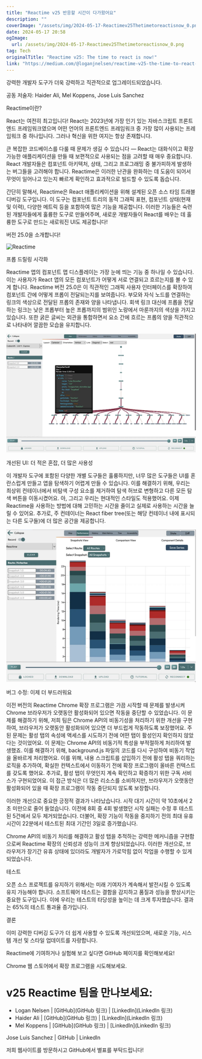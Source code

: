 ```yaml
---
title: "Reactime v25 반응할 시간이 다가왔어요"
description: ""
coverImage: "/assets/img/2024-05-17-Reactimev25Thetimetoreactisnow_0.png"
date: 2024-05-17 20:58
ogImage: 
  url: /assets/img/2024-05-17-Reactimev25Thetimetoreactisnow_0.png
tag: Tech
originalTitle: "Reactime v25: The time to react is now!"
link: "https://medium.com/@loganjnelsen/reactime-v25-the-time-to-react-is-now-ace90e45a9c7"
---
```



강력한 개발자 도구가 더욱 강력하고 직관적으로 업그레이드되었습니다.

공동 저술자: Haider Ali, Mel Koppens, Jose Luis Sanchez

Reactime이란?

React는 여전히 최고입니다! React는 2023년에 가장 인기 있는 자바스크립트 프론트엔드 프레임워크였으며 어떤 언어의 프론트엔드 프레임워크 중 가장 많이 사용되는 프레임워크 중 하나입니다. 그러나 혁신을 위한 여지는 항상 존재합니다.

<div class="content-ad"></div>

큰 복잡한 코드베이스를 다룰 때 문제가 생길 수 있습니다 — React는 대화식이고 확장 가능한 애플리케이션을 만들 때 보편적으로 사용되는 점을 고려할 때 매우 중요합니다. React 개발자들은 컴포넌트 아키텍처, 상태, 그리고 프로그래밍 중 불가피하게 발생하는 버그들을 고려해야 합니다. Reactime은 이러한 난관을 완화하는 데 도움이 되어서 무엇이 일어나고 있는지 빠르게 확인하고 효과적으로 빌드할 수 있도록 돕습니다.

간단히 말해서, Reactime은 React 애플리케이션을 위해 설계된 오픈 소스 타임 트래블 디버깅 도구입니다. 이 도구는 컴포넌트 트리의 동적 그래픽 표현, 컴포넌트 상태(현재 및 이력), 다양한 메트릭 등을 포함하여 많은 기능을 제공합니다. 이러한 기능들은 숙련된 개발자들에게 훌륭한 도구로 만들어주며, 새로운 개발자들이 React를 배우는 데 훌륭한 도구로 만드는 새로워진 UI도 제공합니다!

버전 25.0을 소개합니다!

![Reactime](https://miro.medium.com/v2/resize:fit:1400/1*mWtM2Ad_D4rwpHggQv3JYQ.gif)

<div class="content-ad"></div>

프롭 드릴링 시각화

Reactime 앱의 컴포넌트 맵 디스플레이는 가장 눈에 띄는 기능 중 하나일 수 있습니다. 이는 사용자가 React 앱의 모든 컴포넌트가 어떻게 서로 연결되고 흐르는지를 볼 수 있게 합니다. Reactime 버전 25.0은 이 직관적인 그래픽 사용자 인터페이스를 확장하여 컴포넌트 간에 어떻게 프롭이 전달되는지를 보여줍니다. 부모와 자식 노드를 연결하는 링크의 색상으로 전달된 프롭의 존재와 양을 나타냅니다. 회색 링크 대신에 프롭을 전달하는 링크는 낮은 프롭부터 높은 프롭까지의 범위인 노랑에서 마룬까지의 색상을 가지고 있습니다. 또한 굵은 글씨는 외관을 통합하면서 요소 간에 흐르는 프롭의 양을 직관적으로 나타내어 깔끔한 모습을 유지합니다.

![Reactimev25](/assets/img/2024-05-17-Reactimev25Thetimetoreactisnow_0.png)

개선된 UI: 더 적은 혼잡, 더 많은 사용성

<div class="content-ad"></div>

이 개발자 도구에 포함된 다양한 개별 도구들은 훌륭하지만, 너무 많은 도구들은 UI를 혼란스럽게 만들고 앱을 탐색하기 어렵게 만들 수 있습니다. 이를 해결하기 위해, 우리는 최상위 컨테이너에서 비탐색 구성 요소를 제거하여 탐색 허브로 변형하고 다른 모든 탐색 버튼을 이동시켰어요. 아, 그리고 우리는 현대적인 스타일도 적용했어요. 이제 Reactime을 사용하는 방법에 대해 고민하는 시간을 줄이고 실제로 사용하는 시간을 늘릴 수 있어요. 추가로, 주 컨테이너는 React fiber tree(또는 해당 컨테이너 내에 표시되는 다른 도구들)에 더 많은 공간을 제공합니다.

![이미지](/assets/img/2024-05-17-Reactimev25Thetimetoreactisnow_1.png)

버그 수정: 이제 더 부드러워요

이전 버전의 Reactime Chrome 확장 프로그램은 가끔 시작할 때 문제를 발생시켜 Chrome 브라우저가 오랫동안 활성화되어 있으면 작동을 중단할 수 있었습니다. 이 문제를 해결하기 위해, 저희 팀은 Chrome API의 비동기성을 처리하기 위한 개선을 구현하여, 브라우저가 오랫동안 활성화되어 있으면 더 부드럽게 작동하도록 보장했어요. 주된 문제는 활성 탭의 속성에 액세스를 시도하기 전에 어떤 탭이 활성인지 확인하지 않았다는 것이었어요. 이 문제는 Chrome API의 비동기적 특성을 부적절하게 처리하여 발생했죠. 이를 해결하기 위해, background.js 파일의 코드를 다시 구성하여 비동기 작업을 올바르게 처리했어요. 이를 위해, 내용 스크립트를 삽입하기 전에 활성 탭을 쿼리하는 로직을 추가하여, 확실한 컨텍스트에서 이동하기 전에 확장 프로그램이 올바른 컨텍스트를 갖도록 했어요. 추가로, 활성 탭이 무엇인지 계속 확인하고 확증하기 위한 구독 서비스가 구현되었어요. 이 접근 방식은 더 많은 리소스를 소비하지만, 브라우저가 오랫동안 활성화되어 있을 때 확장 프로그램이 작동 중단되지 않도록 보장합니다.

<div class="content-ad"></div>

이러한 개선으로 중요한 긍정적 결과가 나타났습니다. 시작 대기 시간이 약 10초에서 2초 미만으로 줄어 들었습니다. 이전에 8회 중 4회 발생했던 시작 실패는 수정 후 테스트된 5건에서 모두 제거되었습니다. 더불어, 확장 기능이 작동을 중지하기 전의 최대 유휴 시간이 22분에서 테스트된 최대 기간인 3일로 증가했습니다.

Chrome API의 비동기 처리를 해결하고 활성 탭을 추적하는 강력한 메커니즘을 구현함으로써 Reactime 확장의 신뢰성과 성능이 크게 향상되었습니다. 이러한 개선으로, 브라우저가 장기간 유휴 상태에 있더라도 개발자가 가로막힘 없이 작업을 수행할 수 있게 되었습니다.

테스트

오픈 소스 프로젝트를 유지하기 위해서는 미래 기여자가 계속해서 발전시킬 수 있도록 유지 가능해야 합니다. 소프트웨어 테스트는 결함을 감지하고 품질과 성능을 향상시키는 중요한 도구입니다. 이에 우리는 테스트의 타당성을 높이는 데 크게 투자했습니다. 결과는 65%의 테스트 통과율 증가입니다.

<div class="content-ad"></div>

결론

이미 강력한 디버깅 도구가 더 쉽게 사용할 수 있도록 개선되었으며, 새로운 기능, 시스템 개선 및 스타일 업데이트를 자랑합니다.

Reactime에 기여하거나 실험해 보고 싶다면 GitHub 페이지를 확인해보세요!

Chrome 웹 스토어에서 확장 프로그램을 시도해보세요.

<div class="content-ad"></div>

# v25 Reactime 팀을 만나보세요:

- Logan Nelsen | [GitHub](GitHub 링크) | [LinkedIn](LinkedIn 링크)
- Haider Ali | [GitHub](GitHub 링크) | [LinkedIn](LinkedIn 링크)
- Mel Koppens | [GitHub](GitHub 링크) | [LinkedIn](LinkedIn 링크)

<div class="content-ad"></div>

Jose Luis Sanchez | GitHub | LinkedIn

저희 웹사이트를 방문하시고 GitHub에서 별표를 부탁드립니다!